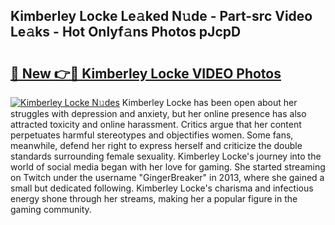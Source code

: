 ## Kimberley Locke Le𝚊ked N𝚞de - Part-src Video Le𝚊ks - Hot Onlyf𝚊ns Photos pJcpD

# <h2><a href="http://ab88108.deff.icu/?id=Kimberley+Locke">🔗 New 👉🔴 Kimberley Locke VIDEO Photos</a></h2>

[![Kimberley Locke N𝚞des](https://i.imgur.com/rIISA9y.gif)](http://ab88108.deff.icu/?id=Kimberley+Locke)
Kimberley Locke has been open about her struggles with depression and anxiety, but her online presence has also attracted toxicity and online harassment. Critics argue that her content perpetuates harmful stereotypes and objectifies women. Some fans, meanwhile, defend her right to express herself and criticize the double standards surrounding female sexuality. Kimberley Locke's journey into the world of social media began with her love for gaming. She started streaming on Twitch under the username "GingerBreaker" in 2013, where she gained a small but dedicated following. Kimberley Locke's charisma and infectious energy shone through her streams, making her a popular figure in the gaming community.
